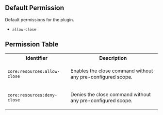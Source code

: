 ## Default Permission

Default permissions for the plugin.

- `allow-close`

## Permission Table 

<table>
<tr>
<th>Identifier</th>
<th>Description</th>
</tr>


<tr>
<td>

`core:resources:allow-close`

</td>
<td>

Enables the close command without any pre-configured scope.

</td>
</tr>

<tr>
<td>

`core:resources:deny-close`

</td>
<td>

Denies the close command without any pre-configured scope.

</td>
</tr>
</table>
